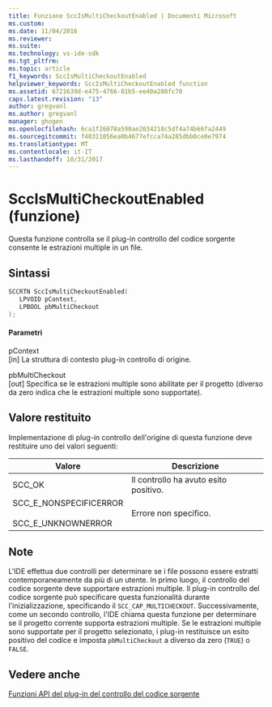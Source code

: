 ```yaml
---
title: Funzione SccIsMultiCheckoutEnabled | Documenti Microsoft
ms.custom: 
ms.date: 11/04/2016
ms.reviewer: 
ms.suite: 
ms.technology: vs-ide-sdk
ms.tgt_pltfrm: 
ms.topic: article
f1_keywords: SccIsMultiCheckoutEnabled
helpviewer_keywords: SccIsMultiCheckoutEnabled function
ms.assetid: 6721639d-e475-4766-81b5-ee40a280fc70
caps.latest.revision: "13"
author: gregvanl
ms.author: gregvanl
manager: ghogen
ms.openlocfilehash: 6ca1f26078a590ae2034218c5df4a74b66fa2449
ms.sourcegitcommit: f40311056ea0b4677efcca74a285dbb0ce0e7974
ms.translationtype: MT
ms.contentlocale: it-IT
ms.lasthandoff: 10/31/2017
---
```

# <a name="sccismulticheckoutenabled-function"></a>SccIsMultiCheckoutEnabled (funzione)
Questa funzione controlla se il plug-in controllo del codice sorgente consente le estrazioni multiple in un file.  
  
## <a name="syntax"></a>Sintassi  
  
```cpp  
SCCRTN SccIsMultiCheckoutEnabled(  
   LPVOID pContext,  
   LPBOOL pbMultiCheckout  
);  
```  
  
#### <a name="parameters"></a>Parametri  
 pContext  
 [in] La struttura di contesto plug-in controllo di origine.  
  
 pbMultiCheckout  
 [out] Specifica se le estrazioni multiple sono abilitate per il progetto (diverso da zero indica che le estrazioni multiple sono supportate).  
  
## <a name="return-value"></a>Valore restituito  
 Implementazione di plug-in controllo dell'origine di questa funzione deve restituire uno dei valori seguenti:  
  
|Valore|Descrizione|  
|-----------|-----------------|  
|SCC_OK|Il controllo ha avuto esito positivo.|  
|SCC_E_NONSPECIFICERROR<br /><br /> SCC_E_UNKNOWNERROR|Errore non specifico.|  
  
## <a name="remarks"></a>Note  
 L'IDE effettua due controlli per determinare se i file possono essere estratti contemporaneamente da più di un utente. In primo luogo, il controllo del codice sorgente deve supportare estrazioni multiple. Il plug-in controllo del codice sorgente può specificare questa funzionalità durante l'inizializzazione, specificando il `SCC_CAP_MULTICHECKOUT`. Successivamente, come un secondo controllo, l'IDE chiama questa funzione per determinare se il progetto corrente supporta estrazioni multiple. Se le estrazioni multiple sono supportate per il progetto selezionato, i plug-in restituisce un esito positivo del codice e imposta `pbMultiCheckout` a diverso da zero (`TRUE`) o `FALSE`.  
  
## <a name="see-also"></a>Vedere anche  
 [Funzioni API del plug-in del controllo del codice sorgente](../extensibility/source-control-plug-in-api-functions.md)